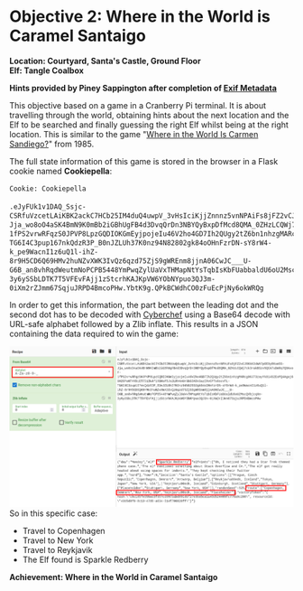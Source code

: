 
# Objective 2: Where in the World is Caramel Santaigo
**Location: Courtyard, Santa's Castle, Ground Floor**  
**Elf: Tangle Coalbox**

**Hints provided by Piney Sappington after completion of [Exif Metadata](https://github.com/joergschwarzwaelder/hhc2021/blob/master/Additional/Exif%20Metadata.md)**

This objective based on a game in a Cranberry Pi terminal.
It is about travelling through the world, obtaining hints about the next location and the Elf to be searched and finally guessing the right Elf whilst being at the right location.
This is similar to the game "[Where in the World Is Carmen Sandiego?](https://en.wikipedia.org/wiki/Where_in_the_World_Is_Carmen_Sandiego?_%281985_video_game%29)" from 1985.

The full state information of this game is stored in the browser in a Flask cookie named **Cookiepella**:

```
Cookie: Cookiepella

.eJyFUk1v1DAQ_Ssjc-CSRfuVzcetLAiKBK2ackC7HCb25IM4duQ4uwpV_3vHsIciKjjZnnnz5vnNPAiFs8jFZ2vCJRKkK34WA7pOE9yRKsm5S-Jja_wo8oO4aSK4BmN9K0mBb2iGBhUgFB4d3DvqQrDn3NBYQyBxpDfMcd8QMA_0ZHzLCQWj7ck3rakBSzv5QCA7uDmRq7Q9AxoF-1fPS2vrwRFqzS0JPVP8LpzGQDIOKGmEyjpojeIu46V2ho4GD7Ih2QUgy2tZ6bn1nhzgMARcg06J73zayYk8i4S2EoPQ4Agaj69H2OPoNTHYDiET7DiIW4f1RBHsf5Js2LRhKnUrGbS3A5kGazIRvCPTs6scvTL-TG6I4C3pup167nkQdzR3P_B0nJZLUh37K0nz94N82802gk84oOHnFzrDN-sY8rW4-k_pe9WacnI1z6uQ1l-ihZ-8r9H5CD6Q69HMv2huNZvXWK3IvQz6qzd75ZjS9gWREnm8jjnA06CwJC___U-G6B_an8vhRqdWeutmNoPCPB5448YmPwqZylUaVxTHMapNtYsTqbIsKbFUabbaldU6oU2MscQVbjcqXm-3y6ySSbLDTK7T5VFEvFAjj1zStcrhKAJKpVW6YObNYpuo3QJ3m-0iXm2rZJmm67SqjuJRPD4BmcoPHw.YbtK9g.QPkBCWdhCO0zFuEcPjNy6okWRQg
```
In order to get this information, the part between the leading dot and the second dot has to be decoded with [Cyberchef](https://gchq.github.io/CyberChef/) using a Base64 decode with URL-safe alphabet followed by a Zlib inflate. This results in a JSON containing the data required to win the game:

![Cyberchef](https://github.com/joergschwarzwaelder/hhc2021/blob/master/Objective-2/cyberchef.png)
So in this specific case:

 - Travel to Copenhagen
 - Travel to New York
 - Travel to Reykjavik
 - The Elf found is Sparkle Redberry

**Achievement: Where in the World in Caramel Santaigo**
